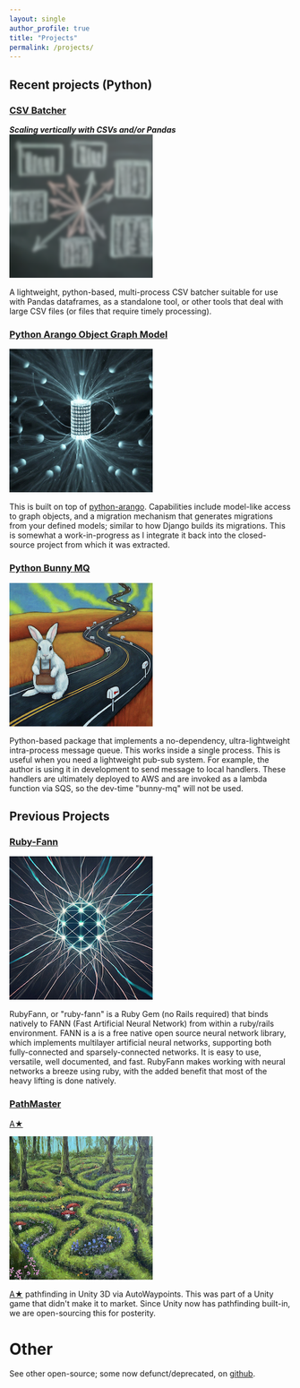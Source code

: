 ```yaml
---
layout: single
author_profile: true
title: "Projects"
permalink: /projects/
---
```


## Recent projects (Python)

### [CSV Batcher](https://github.com/tangledpath/csv-batcher)
**_Scaling vertically with CSVs and/or Pandas_**
![](</assets/images/csv_batcher_sm.png>)


A lightweight, python-based, multi-process CSV batcher suitable for use with Pandas dataframes, as a standalone tool, or other tools that deal with large CSV files (or files that require timely processing).

### [Python Arango Object Graph Model](https://github.com/tangledpath/python-arango-ogm)
![](/assets/images/pao_sm.png)


This is built on top of [python-arango]([url](https://github.com/arangodb/python-arango/)).  Capabilities include model-like access to graph objects, and a migration mechanism that generates migrations from your defined models; similar to how Django builds its migrations. This is somewhat a work-in-progress as I integrate it back into the closed-source project from which it was extracted.


### [Python Bunny MQ](https://github.com/tangledpath/python-bunny-mq)
![](/assets/images/bunny-sm.png)


Python-based package that implements a no-dependency, ultra-lightweight intra-process message queue.  This works inside a single process.  This is useful when you need a lightweight pub-sub system.  For example, the author is using it in development to send message to local handlers.  These handlers are ultimately deployed to AWS and are invoked as a lambda function via SQS, so the dev-time "bunny-mq" will not be used.
## Previous Projects
### [Ruby-Fann](https://github.com/tangledpath/ruby-fann)
![](/assets/images/ruby-fann.png)


RubyFann, or "ruby-fann" is a Ruby Gem (no Rails required) that binds natively to FANN (Fast Artificial Neural Network) from within a ruby/rails environment. FANN is a is a free native open source neural network library, which implements multilayer artificial neural networks, supporting both fully-connected and sparsely-connected networks. It is easy to use, versatile, well documented, and fast. RubyFann makes working with neural networks a breeze using ruby, with the added benefit that most of the heavy lifting is done natively.

### [PathMaster](https://github.com/tangledpath/pathmaster)

[A★](https://en.wikipedia.org/wiki/A*_search_algorithm)


![](/assets/images/a_star.png)


[A★](https://en.wikipedia.org/wiki/A*_search_algorithm)
pathfinding in Unity 3D via AutoWaypoints. This was part of a Unity game that didn't make it to market. Since Unity now has pathfinding built-in, we are open-sourcing this for posterity.

# Other
See other open-source; some now defunct/deprecated, on [github](https://github.com/tangledpath).